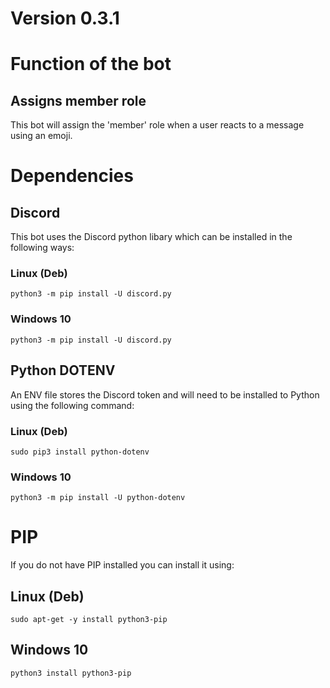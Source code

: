 # Version 0.3.1

# Function of the bot

## Assigns member role
This bot will assign the 'member' role when a user reacts to a message using an emoji.

# Dependencies

## Discord
This bot uses the Discord python libary which can be installed in the following ways:

### Linux (Deb)
`python3 -m pip install -U discord.py`

### Windows 10
`python3 -m pip install -U discord.py`

## Python DOTENV
An ENV file stores the Discord token and will need to be installed to Python using the following command:

### Linux (Deb)
`sudo pip3 install python-dotenv`

### Windows 10
`python3 -m pip install -U python-dotenv`

# PIP
If you do not have PIP installed you can install it using:

## Linux (Deb)
`sudo apt-get -y install python3-pip`

## Windows 10
`python3 install python3-pip`

